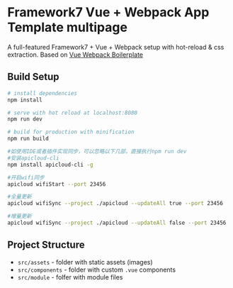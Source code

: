 ﻿# Framework7 Vue + Webpack App Template multipage

A full-featured Framework7 + Vue + Webpack setup with hot-reload & css extraction. Based on [Vue Webpack Boilerplate](https://github.com/vuejs-templates/webpack)

## Build Setup

``` bash
# install dependencies
npm install

# serve with hot reload at localhost:8080
npm run dev

# build for production with minification
npm run build

#如使用IDE或者插件实现同步，可以忽略以下几部，直接执行npm run dev
#安装apicloud-cli  
npm install apicloud-cli -g

#开启wifi同步 
apicloud wifiStart --port 23456

#全量更新
apicloud wifiSync --project ./apicloud --updateAll true --port 23456

#增量更新
apicloud wifiSync --project ./apicloud --updateAll false --port 23456

```

## Project Structure

* `src/assets` - folder with static assets (images)
* `src/components` - folder with custom `.vue` components
* `src/module` - folfer with module files
